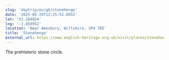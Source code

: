 ```yaml
---
slug: 'daytrip/eu/gb/stonehenge'
date: '2025-05-29T12:25:51.895Z'
lat: '51.184824'
lng: '-1.859952'
location: 'Near Amesbury, Wiltshire, SP4 7DE'
title: 'Stonehenge'
external_url: https://www.english-heritage.org.uk/visit/places/stonehenge/
---
```

*The* prehistoric stone circle.